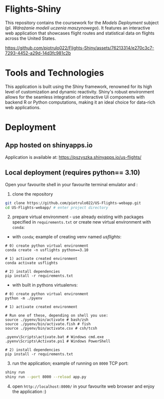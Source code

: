 # Flights-Shiny

This repository contains the coursework for the _Models Deployment_ subject (pl. _Wdrażanie modeli uczenia maszynowego_). It features an interactive web application that showcases flight routes and statistical data on flights across the United States.


https://github.com/piotrulo022/Flights-Shiny/assets/76213314/e270c3c7-7293-4452-a29d-14d3fc981c2b



# Tools and Technologies
This application is built using the Shiny framework, renowned for its high level of customization and dynamic reactivity. Shiny's robust environment allows for the seamless integration of interactive UI components with backend R or Python computations, making it an ideal choice for data-rich web applications.


# Deployment

## App hosted on shinyapps.io
Application is available at: https://pszyszka.shinyapps.io/us-flights/



## Local deployment (requires python== 3.10)

Open your favourite shell in your favourite terminal emulator and :
1. clone the repository
```bash
git clone https://github.com/piotrulo022/US-Flights-webapp.git
cd US-Flights-webapp/ # enter project directory
```

2. prepare virtual environment - use already existing with packages specified in `requirements.txt` or create new virtual environment
with `conda`:


- with `conda`; example of creating venv named *usflights*:
```
# 0) create python virtual environment
conda create -n usflights python==3.10

# 1) activate created environment
conda activate usflights 

# 2) install dependencies
pip install -r requirements.txt
```
 - with built in pythons virtualenvs:
```
# 0) create python virtual environment
python -m ./pyenv

# 1) activate created environment

# Run one of these, depending on shell you use:
source ./pyenv/bin/activate # bash/zsh
source ./pyenv/bin/activate.fish # fish 
source ./pyenv/bin/activate.csv # csh/tcsh

.pyenv\Scripts\activate.bat # Windows cmd.exe
.pyenv\Scripts\Activate.ps1 # Windows PowerShell

# 2) install dependencies
pip install -r requirements.txt
```

3. run the application; example of running on `8000` TCP port:
```bash
shiny run 
shiny run --port 8000 --reload app.py
```

4. open `http://localhost:8000/` in your favourite web browser and enjoy the application :)



